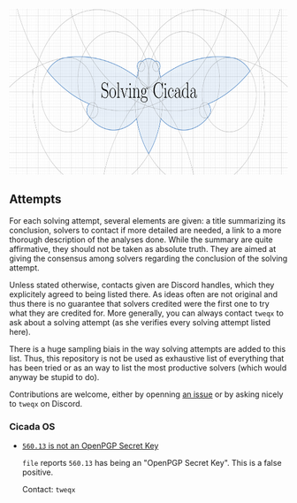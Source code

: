 <p align="center">
  <img height="300" src="./repository_resources/logo/logo.png" alt="Solving Cicada repository logo">
</p>

## Attempts
For each solving attempt, several elements are given: a title summarizing its conclusion, solvers to contact if more detailed are needed, a link to a more thorough description of the analyses done.
While the summary are quite affirmative, they should not be taken as absolute truth. They are aimed at giving the consensus among solvers regarding the conclusion of the solving attempt.

Unless stated otherwise, contacts given are Discord handles, which they explicitely agreed to being listed there. As ideas often are not original and thus there is no guarantee that solvers credited were the first one to try what they are credited for. More generally, you can always contact `tweqx` to ask about a solving attempt (as she verifies every solving attempt listed here).

There is a huge sampling biais in the way solving attempts are added to this list. Thus, this repository is not be used as exhaustive list of everything that has been tried or as an way to list the most productive solvers (which would anyway be stupid to do).

Contributions are welcome, either by openning [an issue](https://github.com/tweqx/solving_cicada/issues) or by asking nicely to `tweqx` on Discord.

### Cicada OS
* [`560.13` is not an OpenPGP Secret Key](./cicadaos/560.13_not_openpgp_secret_key/README.md)
  
  `file` reports `560.13` has being an "OpenPGP Secret Key". This is a false positive.

  Contact: `tweqx`

